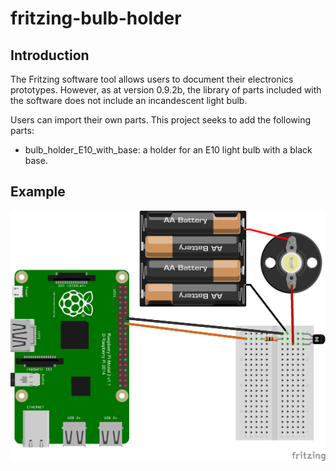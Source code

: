 # fritzing-bulb-holder

## Introduction

The Fritzing software tool allows users to document their electronics
prototypes. However, as at version 0.9.2b, the library of parts included with
the software does not include an incandescent light bulb.

Users can import their own parts. This project seeks to add the following parts:

* bulb_holder_E10_with_base: a holder for an E10 light bulb with a black base.

## Example

![Image of breadboard view](images/Raspberry_Pi_2_Bulb_bb.png)